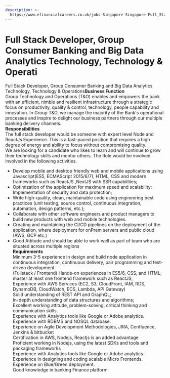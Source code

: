 ```yaml
---
description: >-
  https://www.efinancialcareers.co.uk/jobs-Singapore-Singapore-Full_Stack_Developer_Group_Consumer_Banking_and_Big_Data_Analytics_Technology_Technology__Operations.id09415149?searchlink=search%2F%3Fq%3D
---
```


# Full Stack Developer, Group Consumer Banking and Big Data Analytics Technology, Technology & Operati

Full Stack Developer, Group Consumer Banking and Big Data Analytics Technology, Technology & Operations**Business Function**  
Group Technology and Operations \(T&O\) enables and empowers the bank with an efficient, nimble and resilient infrastructure through a strategic focus on productivity, quality & control, technology, people capability and innovation. In Group T&O, we manage the majority of the Bank's operational processes and inspire to delight our business partners through our multiple banking delivery channels.  
**Responsibilities**  
The full stack developer would be someone with expert level Node and ReactJs Experience. This is a fast-paced position that requires a high degree of energy and ability to focus without compromising quality.  
We are looking for a candidate who likes to learn and will continue to grow their technology skills and mentor others. The Role would be involved involved in the following activities.  
- Develop mobile and desktop friendly web and mobile applications using Javascript\(ES5, ECMAScript 2015/6/7\), HTML, CSS and modern frameworks such as ReactJS ,NextJS with SSR capabilities;  
- Optimization of the application for maximum speed and scalability; Implementation of security and data protection;  
- Write high-quality, clean, maintainable code using engineering best practices \(unit testing, source control, continuous integration, automation, design patterns, etc.\);  
- Collaborate with other software engineers and product managers to build new products with web and mobile technologies.  
- Creating and maintaining the CI/CD pipelines on the deployment of the application, where deployment for onPrem servers and public cloud \(AWS, GCP etc.\)  
- Good Attitude and should be able to work well as part of team who are situated across multiple regions  
**Requirements**  
Minimum 3-5 experience in design and build node application in continuous integration, continuous delivery, pair programming and test-driven development.  
\(Fullstack / Frontend\) Hands-on experiences in ES5/6, CSS, and HTML; master at least one frontend framework such as ReactJS;  
Experience with AWS Services \(EC2, S3, CloudFront, IAM, RDS, DynamoDB, CloudWatch, ECS, Lambda, API Gateway\)  
Solid understanding of REST API and GraphQL;  
In-depth understanding of data structures and algorithms;  
Excellent working attitude, problem-solving, critical thinking and communication skills.  
Experience with Analytics tools like Google or Adobe analytics.  
Experience with RDBMS and NOSQL database.  
Experience on Agile Development Methodologies, JIRA, Confluence, Jenkins & bitbucket  
Certification in AWS, Nodejs, Reactjs is an added advantage  
Proficient working in Nodejs, using the latest SDKs and tools and packaging frameworks  
Experience with Analytics tools like Google or Adobe analytics.  
Experience in designing and coding scalable Micro Frontends.  
Experience on Blue/Green deployment.  
Good knowledge in banking Finance platform

